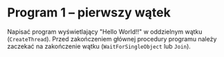 # Program 1 – pierwszy wątek

Napisać program wyświetlający "Hello World!!" w oddzielnym wątku (`CreateThread`). Przed zakończeniem głównej procedury programu należy zaczekać na zakończenie wątku (`WaitForSingleObject` lub `Join`).

